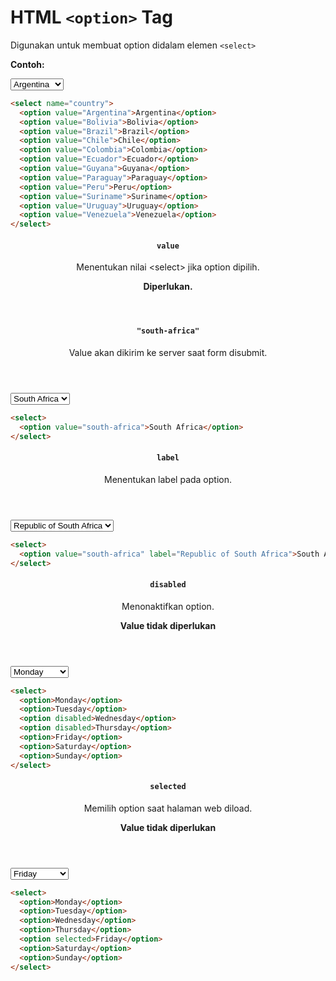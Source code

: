 # HTML `<option>` Tag

Digunakan untuk membuat option didalam elemen `<select>`

<div class="example">
	<p class="example__label"><strong>Contoh:</strong></p>
	<div class="example__preview">
<select name="country">
  <option value="Argentina">Argentina</option>
  <option value="Bolivia">Bolivia</option>
  <option value="Brazil">Brazil</option>
  <option value="Chile">Chile</option>
  <option value="Colombia">Colombia</option>
  <option value="Ecuador">Ecuador</option>
  <option value="Guyana">Guyana</option>
  <option value="Paraguay">Paraguay</option>
  <option value="Peru">Peru</option>
  <option value="Suriname">Suriname</option>
  <option value="Uruguay">Uruguay</option>
  <option value="Venezuela">Venezuela</option>
</select>
	</div>
</div>

```html
<select name="country">
  <option value="Argentina">Argentina</option>
  <option value="Bolivia">Bolivia</option>
  <option value="Brazil">Brazil</option>
  <option value="Chile">Chile</option>
  <option value="Colombia">Colombia</option>
  <option value="Ecuador">Ecuador</option>
  <option value="Guyana">Guyana</option>
  <option value="Paraguay">Paraguay</option>
  <option value="Peru">Peru</option>
  <option value="Suriname">Suriname</option>
  <option value="Uruguay">Uruguay</option>
  <option value="Venezuela">Venezuela</option>
</select>
```

<article class="attribute attribute--required">
	<header class="attribute__header">
		<h4 class="attribute__name">
			<code class="attribute__tag attribute__tag--required">value</code>
		</h4>
		<div class="attribute__desc">
			<p>Menentukan nilai &lt;select&gt; jika option dipilih.</p>
			<strong class="attribute__desc--required">Diperlukan.</strong>
		</div>
	</header>
	<div class="attribute__values">
		<article class="attribute__value">
			<header class="attribute__value-header">
				<h4 class="attribute__value-title">
					<code class="attribute__value-tag">"south-africa"</code>
				</h4>
				<div class="attribute__value-desc">
					<p>Value akan dikirim ke server saat form disubmit.</p>
				</div>
			</header>
		</article>
        <aside class="attribute__preview">
            <div class="attribute__preview-output">
                <select>
  <option value="south-africa">South Africa</option>
</select>
            </div>
        </aside>
	</div>
</article>

```html
<select>
  <option value="south-africa">South Africa</option>
</select>
```

<article class="attribute attribute--required">
	<header class="attribute__header">
		<h4 class="attribute__name">
			<code class="attribute__tag">label</code>
		</h4>
		<div class="attribute__desc">
			<p>Menentukan label pada option.</p>
		</div>
	</header>
	<div class="attribute__values">
        <aside class="attribute__preview">
            <div class="attribute__preview-output">
<select>
  <option value="south-africa" label="Republic of South Africa">South Africa</option>
</select>
            </div>
        </aside>
	</div>
</article>

```html
<select>
  <option value="south-africa" label="Republic of South Africa">South Africa</option>
</select>
```

<article class="attribute attribute--required">
	<header class="attribute__header">
		<h4 class="attribute__name">
			<code class="attribute__tag attribute__tag--novalue">disabled</code>
		</h4>
		<div class="attribute__desc">
			<p>Menonaktifkan option.</p>
		</div>
        <strong class="attribute__desc--novalue">Value tidak diperlukan</strong>
	</header>
	<div class="attribute__values">
		<article class="attribute__value">
            <aside class="attribute__preview">
				<div class="attribute__preview-output">
<select>
  <option>Monday</option>
  <option>Tuesday</option>
  <option disabled>Wednesday</option>
  <option disabled>Thursday</option>
  <option>Friday</option>
  <option>Saturday</option>
  <option>Sunday</option>
</select>
				</div>
			</aside>
		</article>
	</div>
</article>

```html
<select>
  <option>Monday</option>
  <option>Tuesday</option>
  <option disabled>Wednesday</option>
  <option disabled>Thursday</option>
  <option>Friday</option>
  <option>Saturday</option>
  <option>Sunday</option>
</select>
```

<article class="attribute attribute--required">
	<header class="attribute__header">
		<h4 class="attribute__name">
			<code class="attribute__tag attribute__tag--novalue">selected</code>
		</h4>
		<div class="attribute__desc">
			<p>Memilih option saat halaman web diload.</p>
		</div>
        <strong class="attribute__desc--novalue">Value tidak diperlukan</strong>
	</header>
	<div class="attribute__values">
		<article class="attribute__value">
            <aside class="attribute__preview">
				<div class="attribute__preview-output">
<select>
  <option>Monday</option>
  <option>Tuesday</option>
  <option>Wednesday</option>
  <option>Thursday</option>
  <option selected>Friday</option>
  <option>Saturday</option>
  <option>Sunday</option>
</select>
				</div>
			</aside>
		</article>
	</div>
</article>

```html
<select>
  <option>Monday</option>
  <option>Tuesday</option>
  <option>Wednesday</option>
  <option>Thursday</option>
  <option selected>Friday</option>
  <option>Saturday</option>
  <option>Sunday</option>
</select>
```